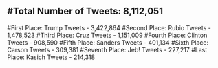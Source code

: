 #Total Number of Tweets: 8,112,051 
---
#First Place: Trump Tweets - 3,422,864
#Second Place: Rubio Tweets - 1,478,523
#Third Place: Cruz Tweets - 1,151,009
#Fourth Place: Clinton Tweets - 908,590
#Fifth Place: Sanders Tweets - 401,134
#Sixth Place: Carson Tweets - 309,381
#Seventh Place: Jeb! Tweets - 227,217
#Last Place: Kasich Tweets - 214,318
